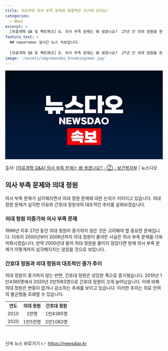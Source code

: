 ```yaml
---
title: 의료개혁 의사 부족 문제와 해결책은 여기에 있어요!
categories:
  - News
excerpt: >
  [의료개혁 QA 및 팩트체크] Q. 의사 부족 문제는 왜 생겼나요?  27년 간 의대 정원을 한 명도 못 늘…
feature_text: >
  ## navernews 실시간 뉴스 속보입니다.

  [의료개혁 QA 및 팩트체크] Q. 의사 부족 문제는 왜 생겼나요?  27년 간 의대 정원을 한 명도 못 늘…
image: '/assets/img/newsdao_breakingnews.jpg'
---
```


![뉴스다오 속보](/assets/img/newsdao_breakingnews.jpg)

<p>출처: <a href="https://newsdao.kr/3410" rel="dofollow">[의료개혁 Q&A] 의사 부족 문제는 왜 생겼나요? - ② - 보건복지부</a> | 뉴스다오</p>

<h2 data-ke-size="size26">의사 부족 문제와 의대 정원</h2>
<p data-ke-size="size16">의사 부족 문제가 심각해지면서 의대 정원 문제에 대한 논의가 이어지고 있습니다. 의대 정원 문제가 심각한 이유와 간호대 정원과의 대조적인 추이를 살펴보겠습니다.</p>

<h3>의대 정원 미증가와 의사 부족 문제</h3>
<p data-ke-size="size16">1998년 이후 27년 동안 의대 정원이 증가하지 않은 것은 고려해야 할 중요한 문제입니다. 더욱이 2000년부터 2006년까지 의대 정원이 줄어든 사실은 의사 부족 문제를 더욱 악화시켰습니다. 만약 2000년대 들어 의대 정원을 줄이지 않았다면 현재 의사 부족 문제가 이렇게까지 심각해지지는 않았을 것으로 보입니다.</p>

<h3>간호대 정원과 의대 정원의 대조적인 증가 추이</h3>
<p data-ke-size="size16">의대 정원이 증가하지 않는 반면, 간호대 정원은 상당한 폭으로 증가했습니다. 2010년 1만4385명에서 2020년 2만1083명으로 간호대 정원이 크게 늘어났습니다. 이에 비해 의대 정원은 변동이 없거나 감소하는 추세를 보이고 있습니다. 이러한 추이는 의료 인력의 불균형을 초래할 수 있습니다.</p>
<table>
	<tr>
		<td style="text-align: center; height: 17px;"><b>연도</b></td>
		<td style="text-align: center; height: 17px;"><b>의대 정원</b></td>
		<td style="text-align: center; height: 17px;"><b>간호대 정원</b></td>
	</tr>
	<tr>
		<td style="text-align: center; height: 17px;">2010</td>
		<td style="text-align: center; height: 17px;">1만명</td>
		<td style="text-align: center; height: 17px;">1만4385명</td>
	</tr>
	<tr>
		<td style="text-align: center; height: 17px;">2020</td>
		<td style="text-align: center; height: 17px;">1만5천명</td>
		<td style="text-align: center; height: 17px;">2만1083명</td>
	</tr>
</table>
<p data-ke-size="size16">&nbsp;</p> 

신속 뉴스 바로가기 👉 <a href="https://newsdao.kr" rel="dofollow">https://newsdao.kr</a>


